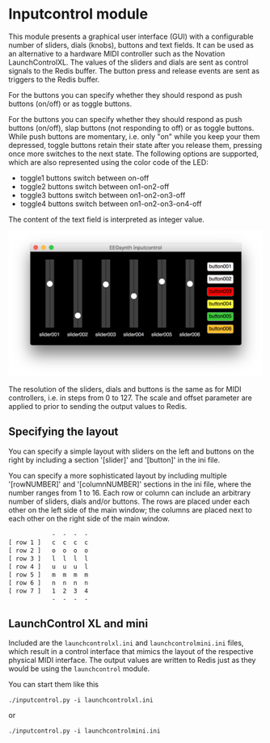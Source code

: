 # Inputcontrol module

This module presents a graphical user interface (GUI) with a configurable number of sliders, dials (knobs), buttons and text fields. It can be used as an alternative to a hardware MIDI controller such as the Novation LaunchControlXL. The values of the sliders and dials are sent as control signals to the Redis buffer. The button press and release events are sent as triggers to the Redis buffer.

For the buttons you can specify whether they should respond as push buttons (on/off) or as toggle buttons.

For the buttons you can specify whether they should respond as push buttons (on/off), slap buttons (not responding to off) or as toggle buttons. While push buttons are momentary, i.e. only "on" while you keep your them depressed, toggle buttons retain their state after you release them, pressing once more switches to the next state. The following options are supported, which are also represented using the color code of the LED:

- toggle1 buttons switch between on-off
- toggle2 buttons switch between on1-on2-off
- toggle3 buttons switch between on1-on2-on3-off
- toggle4 buttons switch between on1-on2-on3-on4-off

The content of the text field is interpreted as integer value.

![inputcontrol](./inputcontrol.png)

The resolution of the sliders, dials and buttons is the same as for MIDI controllers, i.e. in steps from 0 to 127. The scale and offset parameter are applied to prior to sending the output values to Redis.

## Specifying the layout

You can specify a simple layout with sliders on the left and buttons on the right by including a section '[slider]' and '[button]' in the ini file.

You can specify a more sophisticated layout by including multiple '[rowNUMBER]' and '[columnNUMBER]' sections in the ini file, where the number ranges from 1 to 16. Each row or column can include an arbitrary number of sliders, dials and/or buttons. The rows are placed under each other on the left side of the main window; the columns are placed next to each other on the right side of the main window.

```
            -  -  -  -
[ row 1 ]   c  c  c  c
[ row 2 ]   o  o  o  o
[ row 3 ]   l  l  l  l
[ row 4 ]   u  u  u  l
[ row 5 ]   m  m  m  m
[ row 6 ]   n  n  n  n
[ row 7 ]   1  2  3  4
            -  -  -  -
```

## LaunchControl XL and mini

Included are the `launchcontrolxl.ini` and `launchcontrolmini.ini` files, which result in a control interface that mimics the layout of the respective physical MIDI interface. The output values are written to Redis just as they would be using the `launchcontrol` module.

You can start them like this

    ./inputcontrol.py -i launchcontrolxl.ini

or

    ./inputcontrol.py -i launchcontrolmini.ini

